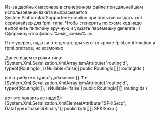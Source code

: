 Из-за двойных массивов в сгенерённом файле при дальнейшем использовании пакета выбрасывается System.PlatformNotSupportedException при попытке создать xml сериалайзер для fpml типа.
Чтобы сгенерить по схеме код надо выполнить пипилину вручную и указать перемешку generate=1
Сформируются файлы %имя_схемы%.cs


Я не уверен, надо ли это делать для чего-то кроме fpml.confirmation и fpml.pretrade, но возможно.


Далее ищем строчки типа:
[System.Xml.Serialization.XmlArrayItemAttribute("routingId", typeof(RoutingId), IsNullable=false)]
public RoutingId[][] routingIds {

и в атрибуте к typeof добавляем []. Т.е.
[System.Xml.Serialization.XmlArrayItemAttribute("routingId", typeof(RoutingId[]), IsNullable=false)]
public RoutingId[][] routingIds {

вот это править не надо(!):
[System.Xml.Serialization.XmlElementAttribute("SPKISexp", DataType="base64Binary")]
public byte[][] SPKISexp {